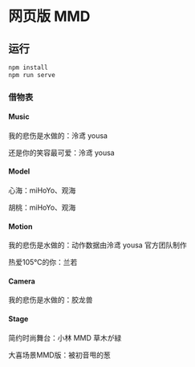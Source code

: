 # 网页版 MMD

## 运行

```bash
npm install
npm run serve
```

### 借物表

#### Music

我的悲伤是水做的：泠鸢 yousa

还是你的笑容最可爱：泠鸢 yousa

#### Model

心海：miHoYo、观海

胡桃：miHoYo、观海

#### Motion

我的悲伤是水做的：动作数据由泠鸢 yousa 官方团队制作

热爱105℃的你：兰若

#### Camera

我的悲伤是水做的：胶龙兽

#### Stage

简约时尚舞台：小林 MMD 草木が緑

大喜场景MMD版：被初音甩的葱
